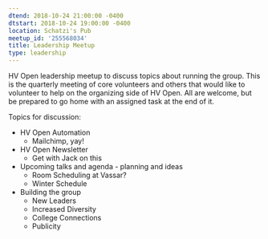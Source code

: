 ```yaml
---
dtend: 2018-10-24 21:00:00 -0400
dtstart: 2018-10-24 19:00:00 -0400
location: Schatzi's Pub
meetup_id: '255568034'
title: Leadership Meetup
type: leadership
---
```


HV Open leadership meetup to discuss topics about running the
group. This is the quarterly meeting of core volunteers and others
that would like to volunteer to help on the organizing side of
HV Open. All are welcome, but be prepared to go home with an assigned
task at the end of it.

Topics for discussion:

* HV Open Automation
  * Mailchimp, yay!
* HV Open Newsletter
  * Get with Jack on this
* Upcoming talks and agenda - planning and ideas
  * Room Scheduling at Vassar?
  * Winter Schedule
* Building the group
  * New Leaders
  * Increased Diversity
  * College Connections
  * Publicity